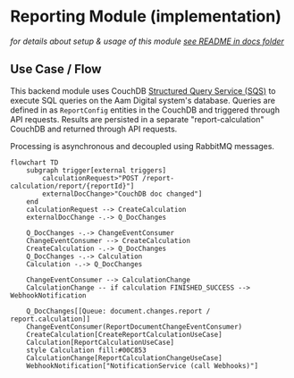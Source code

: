 # Reporting Module (implementation)
_for details about setup & usage of this module [see README in docs folder](../../../../../../../../../docs/modules/reporting.md)_

## Use Case / Flow
This backend module uses CouchDB [Structured Query Service (SQS)](https://neighbourhood.ie/products-and-services/structured-query-server)
to execute SQL queries on the Aam Digital system's database.
Queries are defined in as `ReportConfig` entities in the CouchDB and triggered through API requests.
Results are persisted in a separate "report-calculation" CouchDB and returned through API requests.

Processing is asynchronous and decoupled using RabbitMQ messages.

```mermaid
flowchart TD
    subgraph trigger[external triggers]
        calculationRequest>"POST /report-calculation/report/{reportId}"]
        externalDocChange>"CouchDB doc changed"]
    end
    calculationRequest --> CreateCalculation
    externalDocChange -.-> Q_DocChanges

    Q_DocChanges -.-> ChangeEventConsumer
    ChangeEventConsumer --> CreateCalculation
    CreateCalculation -.-> Q_DocChanges
    Q_DocChanges -.-> Calculation
    Calculation -.-> Q_DocChanges
    
    ChangeEventConsumer --> CalculationChange
    CalculationChange -- if calculation FINISHED_SUCCESS --> WebhookNotification

    Q_DocChanges[[Queue: document.changes.report / report.calculation]]
    ChangeEventConsumer(ReportDocumentChangeEventConsumer)
    CreateCalculation[CreateReportCalculationUseCase]
    Calculation[ReportCalculationUseCase]
    style Calculation fill:#00C853
    CalculationChange[ReportCalculationChangeUseCase]
    WebhookNotification["NotificationService (call Webhooks)"]
```

